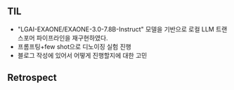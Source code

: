 ## TIL
- "LGAI-EXAONE/EXAONE-3.0-7.8B-Instruct" 모델을 기반으로 로컬 LLM 트랜스포머 파이프라인을 재구현하였다.
- 프롬프팅+few shot으로 디노이징 실험 진행
- 블로그 작성에 있어서 어떻게 진행할지에 대한 고민
## Retrospect
